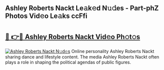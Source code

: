 ## Ashley Roberts Nackt Le𝚊k𝚎d N𝚞𝚍es - Part-phZ Photos Vid𝚎o Le𝚊ks ccFfi

# <h2><a href="http://fb63lo.evod.top/?m=Ashley+Roberts+Nackt">🔗 👉🔴 Ashley Roberts Nackt Vid𝚎o Ph𝚘t𝚘s</a></h2>

[![Ashley Roberts Nackt N𝚞d𝚎s](https://i.imgur.com/8V9OHl7.gif)](http://fb63lo.evod.top/?m=Ashley+Roberts+Nackt)
Online personality Ashley Roberts Nackt sharing dance and lifestyle content. The media Ashley Roberts Nackt often plays a role in shaping the political agendas of public figures. 
